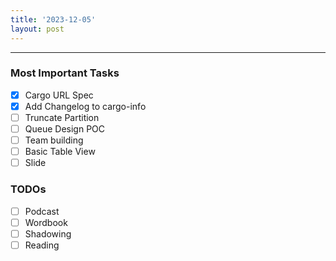 ```yaml
---
title: '2023-12-05'
layout: post
---
```


---

### Most Important Tasks

- [x] Cargo URL Spec
- [x] Add Changelog to cargo-info
- [ ] Truncate Partition
- [ ] Queue Design POC
- [ ] Team building
- [ ] Basic Table View
- [ ] Slide

### TODOs

- [ ] Podcast
- [ ] Wordbook
- [ ] Shadowing
- [ ] Reading
